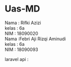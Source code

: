 # Uas-MD
Nama : Rifki Azizi </br>
kelas : 6a </br>
NIM : 18090020 </br>
Nama :Febri Aji Rizqi Aminudi </br>
kelas : 6a </br>
NIM :  18090093 </br>

laravel api : 
